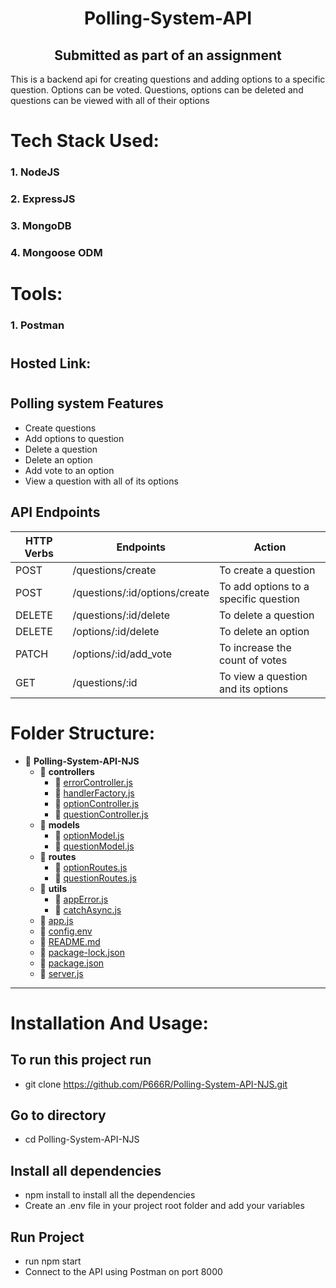 # <div align="center">Polling-System-API

## <div align="center" >Submitted as part of an assignment</div>

This is a backend api for creating questions and adding options to a specific question. Options can be voted. Questions, options can be deleted and questions can be viewed with all of their options

</div>

# Tech Stack Used:

### 1. NodeJS

### 2. ExpressJS

### 3. MongoDB

### 4. Mongoose ODM

# Tools:

### 1. Postman

# <div align="center">

## Hosted Link:

</div>
</div>

# <div align="center">

## Polling system Features

- Create questions
- Add options to question
- Delete a question
- Delete an option
- Add vote to an option
- View a question with all of its options

## API Endpoints

| HTTP Verbs | Endpoints                     | Action                                |
| ---------- | ----------------------------- | ------------------------------------- |
| POST       | /questions/create             | To create a question                  |
| POST       | /questions/:id/options/create | To add options to a specific question |
| DELETE     | /questions/:id/delete         | To delete a question                  |
| DELETE     | /options/:id/delete           | To delete an option                   |
| PATCH      | /options/:id/add_vote         | To increase the count of votes        |
| GET        | /questions/:id                | To view a question and its options    |

</div>

</hr>

# Folder Structure:

- 📂 **Polling\-System\-API\-NJS**
  - 📂 **controllers**
    - 📄 [errorController.js](controllers/errorController.js)
    - 📄 [handlerFactory.js](controllers/handlerFactory.js)
    - 📄 [optionController.js](controllers/optionController.js)
    - 📄 [questionController.js](controllers/questionController.js)
  - 📂 **models**
    - 📄 [optionModel.js](models/optionModel.js)
    - 📄 [questionModel.js](models/questionModel.js)
  - 📂 **routes**
    - 📄 [optionRoutes.js](routes/optionRoutes.js)
    - 📄 [questionRoutes.js](routes/questionRoutes.js)
  - 📂 **utils**
    - 📄 [appError.js](utils/appError.js)
    - 📄 [catchAsync.js](utils/catchAsync.js)
  - 📄 [app.js](app.js)
  - 📄 [config.env](config.env)
  - 📄 [README.md](README.md)
  - 📄 [package\-lock.json](package-lock.json)
  - 📄 [package.json](package.json)
  - 📄 [server.js](server.js)

<hr/>

# Installation And Usage:

## To run this project run

- git clone https://github.com/P666R/Polling-System-API-NJS.git

## Go to directory

- cd Polling-System-API-NJS

## Install all dependencies

- npm install to install all the dependencies
- Create an .env file in your project root folder and add your variables

## Run Project

- run npm start
- Connect to the API using Postman on port 8000
